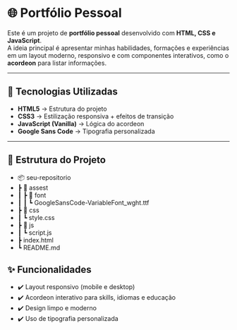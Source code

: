 # 🌐 Portfólio Pessoal

Este é um projeto de **portfólio pessoal** desenvolvido com **HTML, CSS e JavaScript**.  
A ideia principal é apresentar minhas habilidades, formações e experiências em um layout moderno, responsivo e com componentes interativos, como o **acordeon** para listar informações.

---

## 🚀 Tecnologias Utilizadas

- **HTML5** → Estrutura do projeto
- **CSS3** → Estilização responsiva + efeitos de transição
- **JavaScript (Vanilla)** → Lógica do acordeon
- **Google Sans Code** → Tipografia personalizada

---

## 🚀 Estrutura do Projeto

- 📦 seu-repositorio
- ┣ 📂 assest
- ┃ ┣ 📂 font
- ┃ ┃ ┗ GoogleSansCode-VariableFont_wght.ttf
- ┣ 📂 css
- ┃ ┗ style.css
- ┣ 📂 js
- ┃ ┗ script.js
- ┣ index.html
- ┗ README.md

## ✨ Funcionalidades

- ✔️ Layout responsivo (mobile e desktop)
- ✔️ Acordeon interativo para skills, idiomas e educação
- ✔️ Design limpo e moderno
- ✔️ Uso de tipografia personalizada
